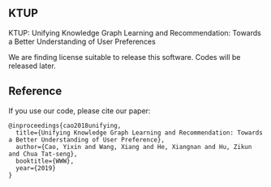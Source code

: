 ## KTUP

KTUP: Unifying Knowledge Graph Learning and Recommendation: Towards a Better Understanding of User Preferences

We are finding license suitable to release this software. Codes will be released later.

## Reference
If you use our code, please cite our paper:
```
@inproceedings{cao2018unifying,
  title={Unifying Knowledge Graph Learning and Recommendation: Towards a Better Understanding of User Preference},
  author={Cao, Yixin and Wang, Xiang and He, Xiangnan and Hu, Zikun and Chua Tat-seng},
  booktitle={WWW},
  year={2019}
}
```